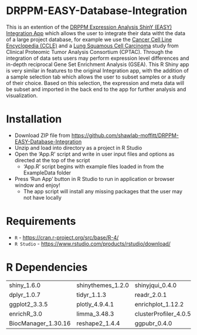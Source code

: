 # DRPPM-EASY-Database-Integration

This is an extention of the [DRPPM Expression Analysis ShinY (EASY) Integration App](https://github.com/shawlab-moffitt/DRPPM-EASY-Integration) which allows the user to integrate their data witht the data of a large project database, for example we use the [Cancer Cell Line Encyclopedia (CCLE)](https://sites.broadinstitute.org/ccle/) and a [Lung Squamous Cell Carcinoma](https://www.sciencedirect.com/science/article/pii/S0092867421008576?via%3Dihub) study from Clinical Proteomic Tumor Analysis Consortium (CPTAC). Through the integration of data sets users may perform expression level differences and in-depth reciprocal Gene Set Enrichment Analysis (GSEA). This R Shiny app is very similar in features to the original Integration app, with the addition of a sample selection tab which allows the user to subset samples or a study of their choice. Based on this selection, the expression and meta data will be subset and imported in the back end to the app for further analysis and visualization. 


# Installation

* Download ZIP file from https://github.com/shawlab-moffitt/DRPPM-EASY-Database-Integration
* Unzip and load into directory as a project in R Studio
* Open the ‘App.R’ script and write in user input files and options as directed at the top of the script
  * ‘App.R’ script begins with example files loaded in from the ExampleData folder
* Press ‘Run App’ button in R Studio to run in application or browser window and enjoy!
  * The app script will install any missing packages that the user may not have locally

# Requirements

* `R` - https://cran.r-project.org/src/base/R-4/
* `R Studio` - https://www.rstudio.com/products/rstudio/download/

# R Dependencies

|  |  |  |  |  |
| --- | --- | --- | --- | --- |
| shiny_1.6.0 | shinythemes_1.2.0 | shinyjqui_0.4.0 | shinycssloaders_1.0.0 | tools_4.1.0 |
| dplyr_1.0.7 | tidyr_1.1.3 | readr_2.0.1 | tibble_3.1.3 | DT_0.18 |
| ggplot2_3.3.5 | plotly_4.9.4.1 | enrichplot_1.12.2 | pheatmap_1.0.12 | ggrepel_0.9.1 |
| enrichR_3.0 | limma_3.48.3 | clusterProfiler_4.0.5 | limma_3.48.3 | GSVA_1.40.1 |
| BiocManager_1.30.16 | reshape2_1.4.4 | ggpubr_0.4.0 |  |  |
